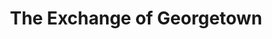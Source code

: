 ---
title: "The Exchange of Georgetown"
url: /georgetown/the-exchange-of-georgetown/
shop: clothes
---